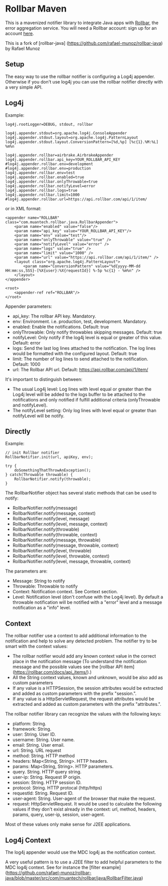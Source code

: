 Rollbar Maven
=============

This is a mavenized notifier library to integrate Java apps with [Rollbar](https://rollbar.com/), the error aggregation service. You will need a Rollbar account: sign up for an account [here](https://rollbar.com/signup/).

This is a fork of [rollbar-java] (https://github.com/rafael-munoz/rollbar-java) by Rafael Munoz

Setup
-------------

The easy way to use the rollbar notifier is configuring a Log4j appender. Otherwise if you don't use log4j you can use the rollbar notifier directly with a very simple API.

Log4j
-----

Example:

	log4j.rootLogger=DEBUG, stdout, rollbar

	log4j.appender.stdout=org.apache.log4j.ConsoleAppender
	log4j.appender.stdout.layout=org.apache.log4j.PatternLayout
	log4j.appender.stdout.layout.ConversionPattern=[%d,%p] [%c{1}.%M:%L] %m%n

	log4j.appender.rollbar=airbrake.AirbrakeAppender	
	log4j.appender.rollbar.api_key=YOUR_ROLLBAR_API_KEY
	#log4j.appender.rollbar.env=development
	#log4j.appender.rollbar.env=production
	log4j.appender.rollbar.env=test
	log4j.appender.rollbar.enabled=true
	log4j.appender.rollbar.onlyThrowable=true
	log4j.appender.rollbar.notifyLevel=error
	log4j.appender.rollbar.logs=true
	log4j.appender.rollbar.limit=1000
	#log4j.appender.rollbar.url=https://api.rollbar.com/api/1/item/

or in XML format:

	<appender name="ROLLBAR" class="com.muantech.rollbar.java.RollbarAppender">
	    <param name="enabled" value="false"/>
	    <param name="api_key" value="YOUR_ROLLBAR_API_KEY"/> 
	    <param name="env" value="test"/>
		<param name="onlyThrowable" value="true" />
		<param name="notifyLevel" value="error" />
		<param name="logs" value="true" />
		<param name="limit" value="1000" />
		<param name="url" value="https://api.rollbar.com/api/1/item/" />
	 	<layout class="org.apache.log4j.PatternLayout">
			<param name="ConversionPattern" value="%d{yyyy-MM-dd HH:mm:ss,SSS}-[%X{user}:%X{requestId}] %-5p %c{1} - %m%n" />
		</layout>
	</appender>

	<root>
		<appender-ref ref="ROLLBAR"/>
	</root>
	
Appender parameters:
* api_key: The rollbar API key. Mandatory.
* env: Environment. i.e. production, test, development. Mandatory.
* enabled: Enable the notifications. Default: true
* onlyThrowable: Only notify throwables skipping messages. Default: true
* notifyLevel: Only notify if the log4j level is equal or greater of this value. Default: error
* logs: Send the last log lines attached to the notification. The log lines would be formatted with the configured layout. Default: true
* limit: The number of log lines to send attached to the notification. Default: 1000
* url: The Rollbar API url. Default: https://api.rollbar.com/api/1/item/

It's important to distinguish between:
- The usual Log4j level: Log lines with level equal or greater than the Log4j level will be added to the logs buffer to be attached to the notifications and only notified if fulfill additional criteria (onlyThrowable and notifyLevel).
- The notifyLevel setting: Only log lines with level equal or greater than notifyLevel will be notify.

Directly
------------------------------

Example:

	// init Rollbar notifier
	RollbarNotifier.init(url, apiKey, env);

	try {
  		doSomethingThatThrowAnException();
	} catch(Throwable throwable) {
  		RollbarNotifier.notify(throwable);
	}

The RollbarNotifier object has several static methods that can be used to notify:
* RollbarNotifier.notify(message)
* RollbarNotifier.notify(message, context)
* RollbarNotifier.notify(level, message)
* RollbarNotifier.notify(level, message, context)
* RollbarNotifier.notify(throwable)
* RollbarNotifier.notify(throwable, context)
* RollbarNotifier.notify(message, throwable)
* RollbarNotifier.notify(message, throwable, context)
* RollbarNotifier.notify(level, throwable)
* RollbarNotifier.notify(level, throwable, context)
* RollbarNotifier.notify(level, message, throwable, context)


The parameters are:
* Message: String to notify 
* Throwable: Throwable to notify
* Context: Notification context. See Context section.
* Level: Notification level (don't confuse with the Log4j level). By default a throwable notification will be notified with a "error" level and a message notification as a "info" level.

Context
------------------------------

The rollbar notifier use a context to add additional information to the notification and help to solve any detected problem. The notifier try to be smart with the context values: 

* The rollbar notifier would add any known context value in the correct place in the notification message (To understand the notification message and the possible values see the [rollbar API item] (https://rollbar.com/docs/api_items/).)
* All the String context values, known and unknown, would be also add as custom parameters
* If any value is a HTTPSession, the session attributes would be extracted and added as custom parameters with the prefix "session.".
* If any value is a HttpServletRequest, the request attributes would be extracted and added as custom parameters with the prefix "attributes.".


The rollbar notifier library can recognize the values with the following keys:
* platform: String.
* framework: String.
* user: String. User ID.
* username: String. User name.
* email: String. User email.
* url: String. URL request
* method: String. HTTP method
* headers: Map<String, String>. HTTP headers.
* params: Map<String, String>. HTTP parameters.
* query. String. HTTP query string.
* user-ip: String. Request IP origin.
* session: String. HTTP session ID.
* protocol: String. HTTP protocal (http/https)
* requestId: String. Request ID.
* user-agent: String. User-agent of the browser that make the request.
* request: HttpServletRequest. It would be used to calculate the following values if they don't exist already in the context: url, method, headers, params, query, user-ip, session, user-agent.

Most of these values only make sense for J2EE applications.

Log4j Context
------------------------------

The log4j appender would use the MDC log4j as the notification context. 

A very useful pattern is to use a J2EE filter to add helpful parameters to the MDC log4j context. See for instance the [filter example] (https://github.com/rafael-munoz/rollbar-java/blob/master/src/com/muantech/rollbar/java/RollbarFilter.java)
